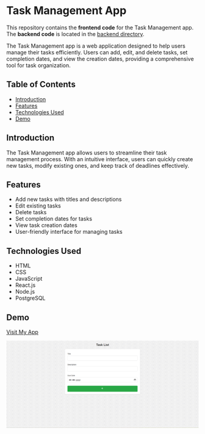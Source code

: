 # Task Management App

This repository contains the **frontend code** for the Task Management app. The **backend code** is located in the [backend directory](https://github.com/rajeev2004/TMb).

The Task Management app is a web application designed to help users manage their tasks efficiently. Users can add, edit, and delete tasks, set completion dates, and view the creation dates, providing a comprehensive tool for task organization.

## Table of Contents

- [Introduction](#introduction)
- [Features](#features)
- [Technologies Used](#technologies-used)
- [Demo](#demo)

## Introduction

The Task Management app allows users to streamline their task management process. With an intuitive interface, users can quickly create new tasks, modify existing ones, and keep track of deadlines effectively.

## Features

- Add new tasks with titles and descriptions
- Edit existing tasks
- Delete tasks
- Set completion dates for tasks
- View task creation dates
- User-friendly interface for managing tasks

## Technologies Used

- HTML
- CSS
- JavaScript
- React.js
- Node.js
- PostgreSQL

## Demo

[Visit My App](https://rajeev2004.github.io/TMf/)

![Screenshot](https://raw.githubusercontent.com/rajeev2004/TMf/refs/heads/main/src/assets/Screenshot%20(140).png)
